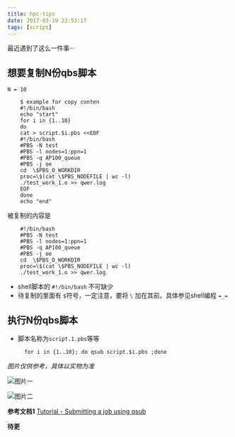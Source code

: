 ```yaml
---
title: hpc-tips
date: 2017-03-19 22:53:17
tags: [script]
---
```


最近遇到了这么一件事···
## 想要复制N份qbs脚本

`N = 10`

	    $ example for copy conten
	    #!/bin/bash
	    echo "start"
	    for i in {1..10}
	    do
	    cat > script.$i.pbs <<EOF
	    #!/bin/bash
	    #PBS -N test
	    #PBS -l nodes=1:ppn=1
	    #PBS -q AP100_queue
	    #PBS -j oe
	    cd  \$PBS_O_WORKDIR
	    proc=\$(cat \$PBS_NODEFILE | wc -l)
	    ./test_work_1.o >> qwer.log
	    EOF
	    done
	    echo "end"


被复制的内容是

		#!/bin/bash
	    #PBS -N test
	    #PBS -l nodes=1:ppn=1
	    #PBS -q AP100_queue
	    #PBS -j oe
	    cd  \$PBS_O_WORKDIR
	    proc=\$(cat \$PBS_NODEFILE | wc -l)
	    ./test_work_1.o >> qwer.log

- shell脚本的 ```#!/bin/bash``` 不可缺少
- 待复制的里面有 `$`符号，一定注意，要将 `\` 加在其前。具体参见shell编程  `=_=`
	
## 执行N份qbs脚本

- 脚本名称为`script.1.pbs`等等

		for i in {1..10}; do qsub script.$i.pbs ;done

*图片仅供参考，具体以实物为准*


![图片一](http://on2k2dqee.bkt.clouddn.com/hpc_0.PNG)

![图片二](http://on2k2dqee.bkt.clouddn.com/hpc_1.PNG)

**参考文档1** [Tutorial - Submitting a job using qsub](https://wikis.nyu.edu/display/NYUHPC/Tutorial+-+Submitting+a+job+using+qsub)

**待更** 

